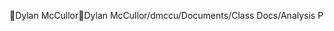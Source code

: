 Dylan McCullor                                        D y l a n   M c C u l l o r   / d m c c u / D o c u m e n t s / C l a s s   D o c s / A n a l y s i s   P 